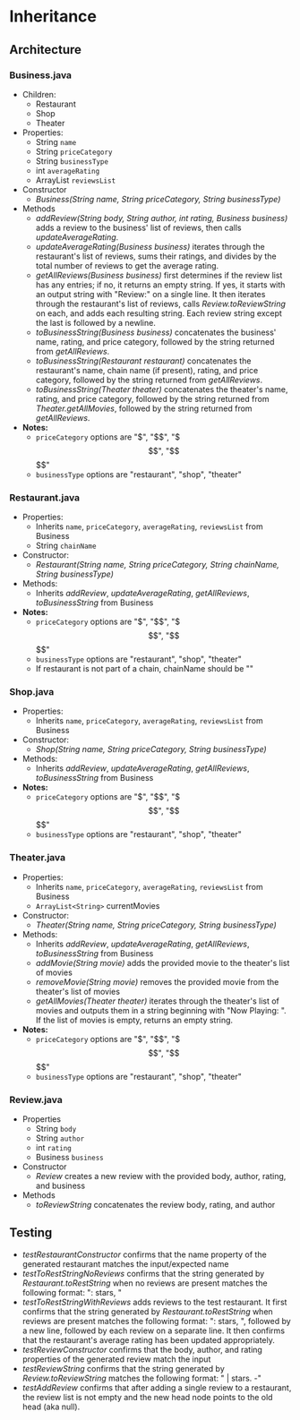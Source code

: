 # Inheritance

## Architecture

### Business.java

- Children:
  - Restaurant
  - Shop
  - Theater
- Properties:
  - String `name`  
  - String `priceCategory`
  - String `businessType`
  - int `averageRating`
  - ArrayList<String> `reviewsList`
- Constructor
  - *Business(String name, String priceCategory, String businessType)*
- Methods
  - *addReview(String body, String author, int rating, Business business)* adds a review to the business' list of reviews, then calls *updateAverageRating*.
  - *updateAverageRating(Business business)* iterates through the restaurant's list of reviews, sums their ratings, and divides by the total number of reviews to get the average rating.
  - *getAllReviews(Business business)* first determines if the review list has any entries; if no, it returns an empty string. If yes, it starts with an output string with "Review:" on a single line. It then iterates through the restaurant's list of reviews, calls *Review.toReviewString* on each, and adds each resulting string. Each review string except the last is followed by a newline.
  - *toBusinessString(Business business)* concatenates the business' name, rating, and price category, followed by the string returned from *getAllReviews*.
  - *toBusinessString(Restaurant restaurant)* concatenates the restaurant's name, chain name (if present), rating, and price category, followed by the string returned from *getAllReviews*.
  - *toBusinessString(Theater theater)* concatenates the theater's name, rating, and price category, followed by the string returned from *Theater.getAllMovies*, followed by the string returned from *getAllReviews*.
- **Notes:**
  - `priceCategory` options are "$", "$$", "$$$", "$$$$"
  - `businessType` options are "restaurant", "shop", "theater"

### Restaurant.java

- Properties:
  - Inherits `name`, `priceCategory`, `averageRating`, `reviewsList` from Business
  - String `chainName`
- Constructor:
  - *Restaurant(String name, String priceCategory, String chainName, String businessType)*
- Methods:
  - Inherits *addReview*, *updateAverageRating*, *getAllReviews*, *toBusinessString* from Business
- **Notes:**
  - `priceCategory` options are "$", "$$", "$$$", "$$$$"
  - `businessType` options are "restaurant", "shop", "theater"
  - If restaurant is not part of a chain, chainName should be ""

### Shop.java

- Properties:
  - Inherits `name`, `priceCategory`, `averageRating`, `reviewsList` from Business
- Constructor:
  - *Shop(String name, String priceCategory, String businessType)*
- Methods:
  - Inherits *addReview*, *updateAverageRating*, *getAllReviews*, *toBusinessString* from Business
- **Notes:**
  - `priceCategory` options are "$", "$$", "$$$", "$$$$"
  - `businessType` options are "restaurant", "shop", "theater"

### Theater.java

- Properties:
  - Inherits `name`, `priceCategory`, `averageRating`, `reviewsList` from Business
  - `ArrayList<String>` currentMovies
- Constructor:
  - *Theater(String name, String priceCategory, String businessType)*
- Methods:
  - Inherits *addReview*, *updateAverageRating*, *getAllReviews*, *toBusinessString* from Business
  - *addMovie(String movie)* adds the provided movie to the theater's list of movies
  - *removeMovie(String movie)* removes the provided movie from the theater's list of movies
  - *getAllMovies(Theater theater)* iterates through the theater's list of movies and outputs them in a string beginning with "Now Playing: ". If the list of movies is empty, returns an empty string. 
- **Notes:**
  - `priceCategory` options are "$", "$$", "$$$", "$$$$"
  - `businessType` options are "restaurant", "shop", "theater"  

### Review.java

- Properties
  - String `body`
  - String `author`
  - int `rating`
  - Business `business`
- Constructor
  - *Review* creates a new review with the provided body, author, rating, and business
- Methods
  - *toReviewString* concatenates the review body, rating, and author

## Testing

- *testRestaurantConstructor* confirms that the name property of the generated restaurant matches the input/expected name
- *testToRestStringNoReviews* confirms that the string generated by *Restaurant.toRestString* when no reviews are present matches the following format: "<restaurant name>: <average rating> stars, <price category>"
- *testToRestStringWithReviews* adds reviews to the test restaurant. It first confirms that the string generated by *Restaurant.toRestString* when reviews are present matches the following format: "<restaurant name>: <average rating> stars, <price category>", followed by a new line, followed by each review on a separate line. It then confirms that the restaurant's average rating has been updated appropriately.
- *testReviewConstructor* confirms that the body, author, and rating properties of the generated review match the input
- *testReviewString* confirms that the string generated by *Review.toReviewString* matches the following format: "<body> | <rating> stars. -<author>"
- *testAddReview* confirms that after adding a single review to a restaurant, the review list is not empty and the new head node points to the old head (aka null).